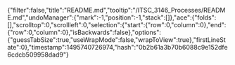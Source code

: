 {"filter":false,"title":"README.md","tooltip":"/ITSC_3146_Processes/README.md","undoManager":{"mark":-1,"position":-1,"stack":[]},"ace":{"folds":[],"scrolltop":0,"scrollleft":0,"selection":{"start":{"row":0,"column":0},"end":{"row":0,"column":0},"isBackwards":false},"options":{"guessTabSize":true,"useWrapMode":false,"wrapToView":true},"firstLineState":0},"timestamp":1495740726974,"hash":"0b2b61a3b70b6088c9e152dfe6cdcb509958dad9"}